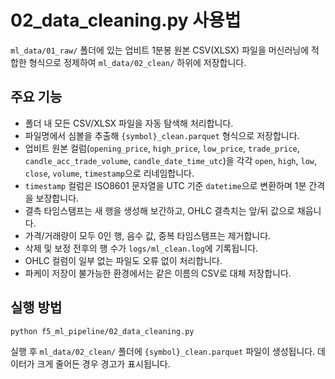 # 02_data_cleaning.py 사용법

`ml_data/01_raw/` 폴더에 있는 업비트 1분봉 원본 CSV(XLSX) 파일을
머신러닝에 적합한 형식으로 정제하여 `ml_data/02_clean/` 하위에 저장합니다.

## 주요 기능
- 폴더 내 모든 CSV/XLSX 파일을 자동 탐색해 처리합니다.
- 파일명에서 심볼을 추출해 `{symbol}_clean.parquet` 형식으로 저장합니다.
- 업비트 원본 컬럼(`opening_price`, `high_price`, `low_price`, `trade_price`,
  `candle_acc_trade_volume`, `candle_date_time_utc`)을 각각 `open`, `high`, `low`,
  `close`, `volume`, `timestamp`으로 리네임합니다.
- `timestamp` 컬럼은 ISO8601 문자열을 UTC 기준 `datetime`으로 변환하며 1분
  간격을 보장합니다.
- 결측 타임스탬프는 새 행을 생성해 보간하고, OHLC 결측치는 앞/뒤 값으로 채웁니다.
- 가격/거래량이 모두 0인 행, 음수 값, 중복 타임스탬프는 제거합니다.
- 삭제 및 보정 전후의 행 수가 `logs/ml_clean.log`에 기록됩니다.
- OHLC 컬럼이 일부 없는 파일도 오류 없이 처리합니다.
- 파케이 저장이 불가능한 환경에서는 같은 이름의 CSV로 대체 저장합니다.

## 실행 방법
```bash
python f5_ml_pipeline/02_data_cleaning.py
```

실행 후 `ml_data/02_clean/` 폴더에 `{symbol}_clean.parquet` 파일이 생성됩니다.
데이터가 크게 줄어든 경우 경고가 표시됩니다.
